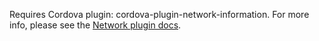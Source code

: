 
Requires Cordova plugin: cordova-plugin-network-information. For more info, please see the [Network plugin docs](https://github.com/apache/cordova-plugin-network-information).
